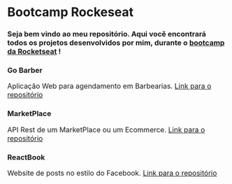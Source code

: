 # Bootcamp Rockeseat

### Seja bem vindo ao meu repositório. Aqui você encontrará todos os projetos desenvolvidos por mim, durante o [bootcamp da Rocketseat](https://rocketseat.com.br/bootcamp) !

### Go Barber

<p style="font-size: 16px;">Aplicação Web para agendamento em Barbearias. <a href="https://github.com/FernandoCendretti/gonode-module-2">Link para o repositório</a></p>

### MarketPlace

<p style="font-size: 16px;">API Rest de um MarketPlace ou um Ecommerce. <a href="https://github.com/FernandoCendretti/gonode-modulo-3">Link para o repositório</a></p>

### ReactBook

<p style="font-size: 16px;">Website de posts no estilo do Facebook. <a href="https://github.com/FernandoCendretti/goreact-modulo-1">Link para o repositório</a></p>
